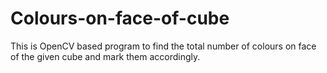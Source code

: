 # Colours-on-face-of-cube
This is OpenCV based program to find the total number of colours on face of the given cube and mark them accordingly.
